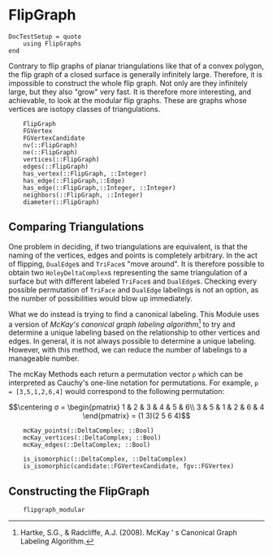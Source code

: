 # FlipGraph
```@meta
DocTestSetup = quote
    using FlipGraphs
end
```
Contrary to flip graphs of planar triangulations like that of a convex polygon, the flip graph of a closed surface is generally infinitely large.
Therefore, it is impossible to construct the whole flip graph. Not only are they infinitely large, but they also "grow" very fast. It is therefore more interesting, and achievable, to look at the modular flip graphs. These are graphs whose vertices are isotopy classes of triangulations.

```@docs
    FlipGraph
    FGVertex
    FGVertexCandidate
    nv(::FlipGraph)
    ne(::FlipGraph)
    vertices(::FlipGraph)
    edges(::FlipGraph)
    has_vertex(::FlipGraph, ::Integer)
    has_edge(::FlipGraph,::Edge)
    has_edge(::FlipGraph,::Integer, ::Integer)
    neighbors(::FlipGraph, ::Integer)
    diameter(::FlipGraph)
```

## Comparing Triangulations


One problem in deciding, if two triangulations are equivalent, is that the naming of the vertices, edges and points is completely arbitrary.
In the act of flipping, `DualEdge`s and `TriFace`s "move around". It is therefore possible to obtain two `HoleyDeltaComplex`s representing the same triangulation of a surface but with different labeled `TriFace`s and `DualEdge`s. 
Checking every possible permutation of `TriFace` and `DualEdge` labelings is not an option, as the number of possibilities would blow up immediately. 

What we do instead is trying to find a canonical labeling. This Module uses a version of *McKay's canonical graph labeling algorithm*[^1] to try and determine a unique labeling based on the relationship to other vertices and edges. In general, it is not always possible to determine a unique labeling. However, with this method, we can reduce the number of labelings to a manageable number.

The mcKay Methods each return a permutation vector `p` which can be interpreted as Cauchy's one-line notation for permutations. 
For example, `p = [3,5,1,2,6,4]` would correspond to the following permutation:

```math
\centering
σ = \begin{pmatrix}
1 & 2 & 3 & 4 & 5 & 6\\
3 & 5 & 1 & 2 & 6 & 4
\end{pmatrix} = (1 3)(2 5 6 4)
```

```@docs
    mcKay_points(::DeltaComplex; ::Bool)
    mcKay_vertices(::DeltaComplex; ::Bool)
    mcKay_edges(::DeltaComplex; ::Bool)

    is_isomorphic(::DeltaComplex, ::DeltaComplex)
    is_isomorphic(candidate::FGVertexCandidate, fgv::FGVertex)
```

## Constructing the FlipGraph

```@docs
    flipgraph_modular
```


[^1]: Hartke, S.G., & Radcliffe, A.J. (2008). McKay ’ s Canonical Graph Labeling Algorithm.